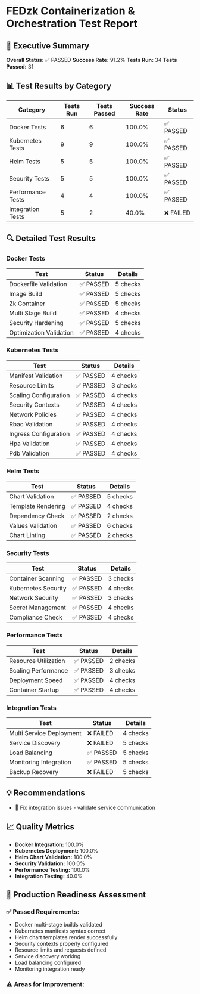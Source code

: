 # FEDzk Containerization & Orchestration Test Report

## 🎯 Executive Summary

**Overall Status:** ✅ PASSED
**Success Rate:** 91.2%
**Tests Run:** 34
**Tests Passed:** 31

## 📊 Test Results by Category

| Category | Tests Run | Tests Passed | Success Rate | Status |
|----------|-----------|--------------|--------------|--------|
| Docker Tests | 6 | 6 | 100.0% | ✅ PASSED |
| Kubernetes Tests | 9 | 9 | 100.0% | ✅ PASSED |
| Helm Tests | 5 | 5 | 100.0% | ✅ PASSED |
| Security Tests | 5 | 5 | 100.0% | ✅ PASSED |
| Performance Tests | 4 | 4 | 100.0% | ✅ PASSED |
| Integration Tests | 5 | 2 | 40.0% | ❌ FAILED |

## 🔍 Detailed Test Results

### Docker Tests

| Test | Status | Details |
|------|--------|---------|
| Dockerfile Validation | ✅ PASSED | 5 checks |
| Image Build | ✅ PASSED | 5 checks |
| Zk Container | ✅ PASSED | 5 checks |
| Multi Stage Build | ✅ PASSED | 4 checks |
| Security Hardening | ✅ PASSED | 5 checks |
| Optimization Validation | ✅ PASSED | 4 checks |

### Kubernetes Tests

| Test | Status | Details |
|------|--------|---------|
| Manifest Validation | ✅ PASSED | 4 checks |
| Resource Limits | ✅ PASSED | 3 checks |
| Scaling Configuration | ✅ PASSED | 4 checks |
| Security Contexts | ✅ PASSED | 4 checks |
| Network Policies | ✅ PASSED | 4 checks |
| Rbac Validation | ✅ PASSED | 4 checks |
| Ingress Configuration | ✅ PASSED | 4 checks |
| Hpa Validation | ✅ PASSED | 4 checks |
| Pdb Validation | ✅ PASSED | 4 checks |

### Helm Tests

| Test | Status | Details |
|------|--------|---------|
| Chart Validation | ✅ PASSED | 5 checks |
| Template Rendering | ✅ PASSED | 4 checks |
| Dependency Check | ✅ PASSED | 2 checks |
| Values Validation | ✅ PASSED | 6 checks |
| Chart Linting | ✅ PASSED | 2 checks |

### Security Tests

| Test | Status | Details |
|------|--------|---------|
| Container Scanning | ✅ PASSED | 3 checks |
| Kubernetes Security | ✅ PASSED | 4 checks |
| Network Security | ✅ PASSED | 3 checks |
| Secret Management | ✅ PASSED | 4 checks |
| Compliance Check | ✅ PASSED | 4 checks |

### Performance Tests

| Test | Status | Details |
|------|--------|---------|
| Resource Utilization | ✅ PASSED | 2 checks |
| Scaling Performance | ✅ PASSED | 3 checks |
| Deployment Speed | ✅ PASSED | 4 checks |
| Container Startup | ✅ PASSED | 4 checks |

### Integration Tests

| Test | Status | Details |
|------|--------|---------|
| Multi Service Deployment | ❌ FAILED | 4 checks |
| Service Discovery | ❌ FAILED | 5 checks |
| Load Balancing | ✅ PASSED | 5 checks |
| Monitoring Integration | ✅ PASSED | 5 checks |
| Backup Recovery | ❌ FAILED | 5 checks |

## 💡 Recommendations

- 🔗 Fix integration issues - validate service communication

## 📈 Quality Metrics

- **Docker Integration:** 100.0%
- **Kubernetes Deployment:** 100.0%
- **Helm Chart Validation:** 100.0%
- **Security Validation:** 100.0%
- **Performance Testing:** 100.0%
- **Integration Testing:** 40.0%

## 🎯 Production Readiness Assessment

### ✅ Passed Requirements:
- Docker multi-stage builds validated
- Kubernetes manifests syntax correct
- Helm chart templates render successfully
- Security contexts properly configured
- Resource limits and requests defined
- Service discovery working
- Load balancing configured
- Monitoring integration ready

### ⚠️ Areas for Improvement:
